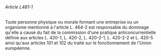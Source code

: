 ###### Article L481-1

Toute personne physique ou morale formant une entreprise ou un organisme mentionné à l'article L. 464-2 est responsable du dommage qu'elle a causé du fait de la commission d'une pratique anticoncurrentielle définie aux articles L. 420-1, L. 420-2, L. 420-2-1, L. 420-2-2 et L. 420-5 ainsi qu'aux articles 101 et 102 du traité sur le fonctionnement de l'Union européenne.

